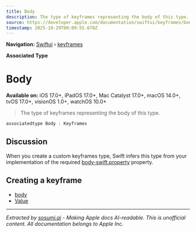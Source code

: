 ```yaml
---
title: Body
description: The type of keyframes representing the body of this type.
source: https://developer.apple.com/documentation/swiftui/keyframes/body-swift.associatedtype
timestamp: 2025-10-29T00:09:55.670Z
---
```


**Navigation:** [Swiftui](/documentation/swiftui) › [keyframes](/documentation/swiftui/keyframes)

**Associated Type**

# Body

**Available on:** iOS 17.0+, iPadOS 17.0+, Mac Catalyst 17.0+, macOS 14.0+, tvOS 17.0+, visionOS 1.0+, watchOS 10.0+

> The type of keyframes representing the body of this type.

```swift
associatedtype Body : Keyframes
```

## Discussion

When you create a custom keyframes type, Swift infers this type from your implementation of the required [body-swift.property](/documentation/swiftui/keyframes/body-swift.property) property.

## Creating a keyframe

- [body](/documentation/swiftui/keyframes/body-swift.property)
- [Value](/documentation/swiftui/keyframes/value)

---

*Extracted by [sosumi.ai](https://sosumi.ai) - Making Apple docs AI-readable.*
*This is unofficial content. All documentation belongs to Apple Inc.*
